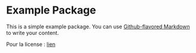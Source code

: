 # Example Package

This is a simple example package. You can use
[Github-flavored Markdown](https://guides.github.com/features/mastering-markdown/)
to write your content.

Pour la license : [lien](https://choosealicense.com/)